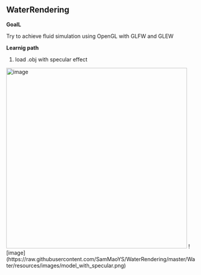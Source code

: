 ## WaterRendering
**GoalL**

Try to achieve fluid simulation using OpenGL with GLFW and GLEW

**Learnig path**
1. load .obj with specular effect
<img src="https://raw.githubusercontent.com/SamMaoYS/WaterRendering/master/Water/resources/images/model_with_specular.png" alt="image" width="480"/>
![image](https://raw.githubusercontent.com/SamMaoYS/WaterRendering/master/Water/resources/images/model_with_specular.png)
